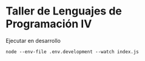 # Taller de Lenguajes de Programación IV

Ejecutar en desarrollo

```
node --env-file .env.development --watch index.js
```
